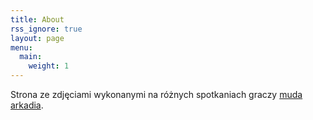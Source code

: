 ```yaml
---
title: About
rss_ignore: true
layout: page
menu:
  main:
    weight: 1
---
```


Strona ze zdjęciami wykonanymi na różnych spotkaniach graczy [muda arkadia](https://arkadia.pl).
